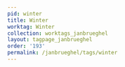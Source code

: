 ```yaml
---
pid: winter
title: Winter
worktag: Winter
collection: worktags_janbrueghel
layout: tagpage_janbrueghel
order: '193'
permalink: /janbrueghel/tags/winter
---
```

